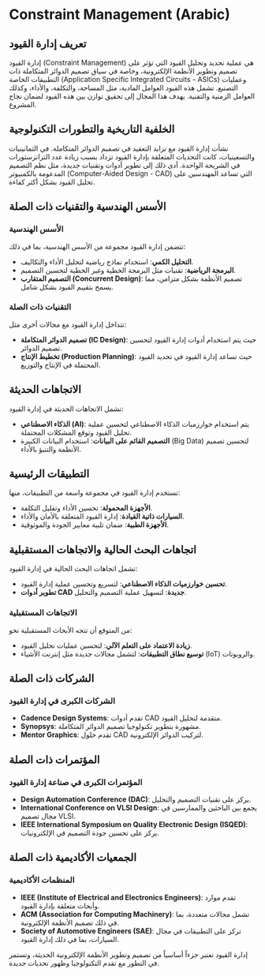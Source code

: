 # Constraint Management (Arabic)

## تعريف إدارة القيود

إدارة القيود (Constraint Management) هي عملية تحديد وتحليل القيود التي تؤثر على تصميم وتطوير الأنظمة الإلكترونية، وخاصة في سياق تصميم الدوائر المتكاملة ذات التطبيقات الخاصة (Application Specific Integrated Circuits - ASICs) وعمليات التصنيع. تشمل هذه القيود العوامل المادية، مثل المساحة، والتكلفة، والأداء، وكذلك العوامل الزمنية والتقنية. يهدف هذا المجال إلى تحقيق توازن بين هذه القيود لضمان نجاح المشروع.

## الخلفية التاريخية والتطورات التكنولوجية

نشأت إدارة القيود مع تزايد التعقيد في تصميم الدوائر المتكاملة. في الثمانينيات والتسعينيات، كانت التحديات المتعلقة بإدارة القيود تزداد بسبب زيادة عدد الترانزستورات في الشريحة الواحدة. أدى ذلك إلى تطوير أدوات وتقنيات جديدة، مثل نظم التصميم المدعومة بالكمبيوتر (Computer-Aided Design - CAD) التي تساعد المهندسين على تحليل القيود بشكل أكثر كفاءة.

## الأسس الهندسية والتقنيات ذات الصلة

### الأسس الهندسية

تتضمن إدارة القيود مجموعة من الأسس الهندسية، بما في ذلك:

- **التحليل الكمي**: استخدام نماذج رياضية لتحليل الأداء والتكاليف.
- **البرمجة الرياضية**: تقنيات مثل البرمجة الخطية وغير الخطية لتحسين التصميم.
- **التصميم المتقارب (Concurrent Design)**: تصميم الأنظمة بشكل متزامن، مما يسمح بتقييم القيود بشكل شامل.

### التقنيات ذات الصلة

تتداخل إدارة القيود مع مجالات أخرى مثل:

- **تصميم الدوائر المتكاملة (IC Design)**: حيث يتم استخدام أدوات إدارة القيود لتحسين تصميم الدوائر.
- **تخطيط الإنتاج (Production Planning)**: حيث تساعد إدارة القيود في تحديد القيود المحتملة في الإنتاج والتوزيع.

## الاتجاهات الحديثة

تشمل الاتجاهات الحديثة في إدارة القيود:

- **الذكاء الاصطناعي (AI)**: يتم استخدام خوارزميات الذكاء الاصطناعي لتحسين عملية تحليل القيود وتوقع المشكلات المحتملة.
- **التصميم القائم على البيانات**: استخدام البيانات الكبيرة (Big Data) لتحسين تصميم الأنظمة والتنبؤ بالأداء.

## التطبيقات الرئيسية

تستخدم إدارة القيود في مجموعة واسعة من التطبيقات، منها:

- **الأجهزة المحمولة**: تحسين الأداء وتقليل التكلفة.
- **السيارات ذاتية القيادة**: إدارة القيود المتعلقة بالأمان والأداء.
- **الأجهزة الطبية**: ضمان تلبية معايير الجودة والموثوقية.

## اتجاهات البحث الحالية والاتجاهات المستقبلية

تشمل اتجاهات البحث الحالية في إدارة القيود:

- **تحسين خوارزميات الذكاء الاصطناعي**: لتسريع وتحسين عملية إدارة القيود.
- **تطوير أدوات CAD جديدة**: لتسهيل عملية التصميم والتحليل.
  
### الاتجاهات المستقبلية

من المتوقع أن تتجه الأبحاث المستقبلية نحو:

- **زيادة الاعتماد على التعلم الآلي**: لتحسين عمليات تحليل القيود.
- **توسيع نطاق التطبيقات**: لتشمل مجالات جديدة مثل إنترنت الأشياء (IoT) والروبوتات.

## الشركات ذات الصلة

### الشركات الكبرى في إدارة القيود

- **Cadence Design Systems**: تقدم أدوات CAD متقدمة لتحليل القيود.
- **Synopsys**: مشهورة بتطوير تكنولوجيا تصميم الدوائر المتكاملة.
- **Mentor Graphics**: تقدم حلول CAD لتركيب الدوائر الإلكترونية.

## المؤتمرات ذات الصلة

### المؤتمرات الكبرى في صناعة إدارة القيود

- **Design Automation Conference (DAC)**: يركز على تقنيات التصميم والتحليل.
- **International Conference on VLSI Design**: يجمع بين الباحثين والممارسين في مجال تصميم VLSI.
- **IEEE International Symposium on Quality Electronic Design (ISQED)**: يركز على تحسين جودة التصميم في الإلكترونيات.

## الجمعيات الأكاديمية ذات الصلة

### المنظمات الأكاديمية

- **IEEE (Institute of Electrical and Electronics Engineers)**: تقدم موارد وأبحاث متعلقة بإدارة القيود.
- **ACM (Association for Computing Machinery)**: تشمل مجالات متعددة، بما في ذلك تصميم الأنظمة الإلكترونية.
- **Society of Automotive Engineers (SAE)**: تركز على التطبيقات في مجال السيارات، بما في ذلك إدارة القيود.

إدارة القيود تعتبر جزءاً أساسياً من تصميم وتطوير الأنظمة الإلكترونية الحديثة، وتستمر في التطور مع تقدم التكنولوجيا وظهور تحديات جديدة.